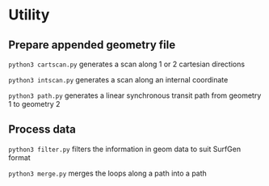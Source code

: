 # Utility

## Prepare appended geometry file
`python3 cartscan.py` generates a scan along 1 or 2 cartesian directions

`python3 intscan.py` generates a scan along an internal coordinate

`python3 path.py` generates a linear synchronous transit path from geometry 1 to geometry 2

## Process data
`python3 filter.py` filters the information in geom data to suit SurfGen format

`python3 merge.py` merges the loops along a path into a path